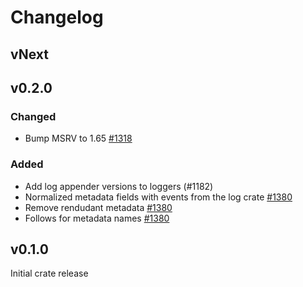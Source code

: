 # Changelog

## vNext

## v0.2.0

### Changed

- Bump MSRV to 1.65 [#1318](https://github.com/open-telemetry/opentelemetry-rust/pull/1318)

### Added

- Add log appender versions to loggers (#1182)
- Normalized metadata fields with events from the log crate [#1380](https://github.com/open-telemetry/opentelemetry-rust/pull/1380)
- Remove rendudant metadata [#1380](https://github.com/open-telemetry/opentelemetry-rust/pull/1380)
- Follows [](https://opentelemetry.io/docs/specs/semconv/general/logs/) for metadata names [#1380](https://github.com/open-telemetry/opentelemetry-rust/pull/1380)

## v0.1.0

Initial crate release

